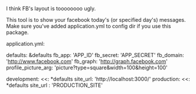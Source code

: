 I think FB's layout is toooooooo ugly.

This tool is to show your facebook today's (or specified day's) messages.
Make sure you've added application.yml to config dir if you use this package.

application.yml:

defaults: &defaults
  fb_app: 'APP_ID'
  fb_secret: 'APP_SECRET'
  fb_domain: 'http://www.facebook.com'
  fb_graph: 'http://graph.facebook.com'
  profile_picture_arg: 'picture?type=square&width=100&height=100'

development:
  <<: *defaults
  site_url: 'http://localhost:3000/'
production:
  <<: *defaults
  site_url : 'PRODUCTION_SITE'
